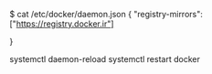 $ cat /etc/docker/daemon.json 
{
        "registry-mirrors": ["https://registry.docker.ir"]

}

systemctl daemon-reload
systemctl restart docker



